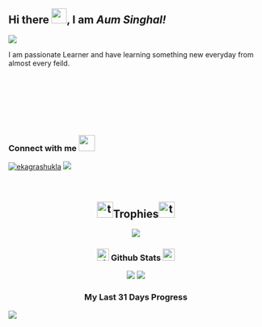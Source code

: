 
## Hi there <img src="https://raw.githubusercontent.com/MartinHeinz/MartinHeinz/master/wave.gif" width="30px">, I am *Aum Singhal!*

![](https://komarev.com/ghpvc/?username=aum-singhal)

<p>
  I am passionate Learner and have learning something new everyday from almost every feild.
</p>

<!--
**aum-singhal/Aum-Singhal** is a ✨ _special_ ✨ repository because its `README.md` (this file) appears on your GitHub profile.

Here are some ideas to get you started:

- 🔭 I’m currently working on ...
- 🌱 I’m currently learning ...
- 👯 I’m looking to collaborate on ...
- 🤔 I’m looking for help with ...
- 💬 Ask me about ...
- 📫 How to reach me: ...
- 😄 Pronouns: ...
- ⚡ Fun fact: ...
-->



<br>

<h3 align="left">Connect with me <img src="https://user-images.githubusercontent.com/53649201/99296951-8ef68900-286d-11eb-9bf3-fdb6cf13b585.gif" height="32px" style="padding-top: 80px;"></h3>
<p align="left">
<a href="https://www.linkedin.com/in/aum-s-895a86131/" target="blank"><img src="https://img.icons8.com/color/50/000000/linkedin.png" alt="ekagrashukla"/></a>
  <a href="https://discord.gg/FHHYWmD4C2"><img src="https://img.icons8.com/color/50/000000/discord.png" /></a> 
<!-- <a href="https://youtube.com/maliciousyunk" target="blank"><img src="https://img.icons8.com/color/50/000000/youtube-play.png" alt="maliciousyunk"/></a> -->
</p>

<br>

### <h2 align="center"><a href="https://emoji.gg/emoji/7356_trophy"><img src="https://emoji.gg/assets/emoji/7356_trophy.gif" width="32px" height="32px" alt="trophy"></a>Trophies<a href="https://emoji.gg/emoji/7356_trophy"><img src="https://emoji.gg/assets/emoji/7356_trophy.gif" width="32px" height="32px" alt="trophy"></a>
<p align="center"></h2>
  <img src="https://github-profile-trophy.vercel.app/?username=aum-singhal&column=4&margin-w=5&margin-h=5&theme=darkhub" />
</p>

### <h3 align="center"><a href="https://emoji.gg/emoji/7338_down_graph"><img src="https://emoji.gg/assets/emoji/7338_down_graph.png" width="24px" height="24px" alt="down_graph"></a> Github Stats <a href="https://emoji.gg/emoji/4639_up_graph"><img src="https://emoji.gg/assets/emoji/4639_up_graph.png" width="24px" height="24px" alt="up_graph"></a></h3>
<p align="center">
<img src="https://github-readme-stats.vercel.app/api?username=aum-singhal&&show_icons=true&title_color=ff0066&icon_color=bb2acf&text_color=00ffff&bg_color=00001a"> <img src="https://github-readme-stats.vercel.app/api/top-langs/?username=aum-singhal&title_color=ff0066&icon_color=bb2acf&text_color=00ffff&bg_color=00001a&layout=compact" />
</p>

<!-- [![Contribution Stats](https://github-contribution-stats.vercel.app/api/?username=lorddashme)](https://github.com/LordDashMe/github-contribution-stats/)
![Top Langs](https://github-readme-stats.vercel.app/api/top-langs/?username=aum-singhal)
<img align="center" src="https://github-readme-stats.vercel.app/api/top-langs?username=aum-singhal&show_icons=true&locale=en&layout=compact" alt="aum-singhal" /> -->

### <p align="center">My Last 31 Days Progress </p>
<img src="https://activity-graph.herokuapp.com/graph?username=aum-singhal&theme=xcode" />
